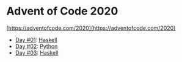 # Advent of Code 2020

[https://adventofcode.com/2020](https://adventofcode.com/2020)

- [Day #01](01/): [Haskell](https://www.haskell.org/)
- [Day #02](02/): [Python](https://www.python.org/)
- [Day #03](03/): [Haskell](https://www.haskell.org/)
